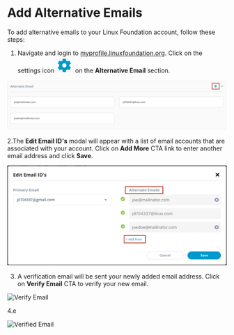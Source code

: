 # Add Alternative Emails

To add alternative emails to your Linux Foundation account, follow these steps:

1. Navigate and login to [myprofile.linuxfoundation.org](https://myprofile.linuxfoundation.org/). Click on the settings icon ![](../../.gitbook/assets/settings%20%281%29.png) on the **Alternative Email** section.

![](../../.gitbook/assets/alnernate-email-button.png)

2.The **Edit Email ID's** modal will appear with a list of email accounts that are associated with your account. Click on **Add More** CTA link to enter another email address and click **Save**.

![Adding Alternate Emails](../../.gitbook/assets/alnernate-emails.png)

3. A verification email will be sent your newly added email address. Click on **Verify Email** CTA to verify your new email.

![Verify Email](https://gblobscdn.gitbook.com/assets%2F-M-jSu-OKTpJoS9behGp%2F-MAzAjJ6MY2J-jcRSOV4%2F-MAzG_ljMCAOHzih34sl%2FALT_Email.png?alt=media&token=b92f5b3d-1eff-43c3-903d-0152aaacdf39)

4.e

![Verified Email](https://gblobscdn.gitbook.com/assets%2F-M-jSu-OKTpJoS9behGp%2F-MAzAjJ6MY2J-jcRSOV4%2F-MAzHk8ZRCkdu-YetgdG%2FVerified.png?alt=media&token=9e8a421c-d359-4328-b2ad-a86817979ae0)



